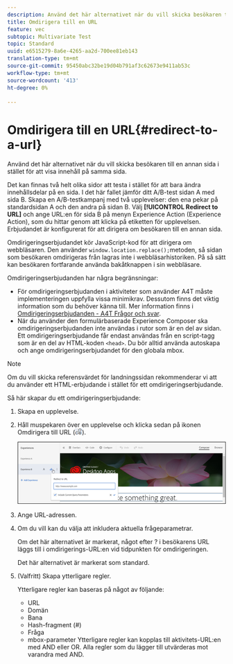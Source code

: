 ```yaml
---
description: Använd det här alternativet när du vill skicka besökaren till en annan sida i stället för att visa innehåll på samma sida.
title: Omdirigera till en URL
feature: vec
subtopic: Multivariate Test
topic: Standard
uuid: e6515279-8a6e-4265-aa2d-700ee81eb143
translation-type: tm+mt
source-git-commit: 95450abc32be19d04b791af3c62673e9411ab53c
workflow-type: tm+mt
source-wordcount: '413'
ht-degree: 0%

---
```



# Omdirigera till en URL{#redirect-to-a-url}

Använd det här alternativet när du vill skicka besökaren till en annan sida i stället för att visa innehåll på samma sida.

Det kan finnas två helt olika sidor att testa i stället för att bara ändra innehållsdelar på en sida. I det här fallet jämför ditt A/B-test sidan A med sida B. Skapa en A/B-testkampanj med två upplevelser: den ena pekar på standardsidan A och den andra på sidan B. Välj **[!UICONTROL Redirect to URL]** och ange URL:en för sida B på menyn Experience Action (Experience Action), som du hittar genom att klicka på etiketten för upplevelsen. Erbjudandet är konfigurerat för att dirigera om besökaren till en annan sida.

Omdirigeringserbjudandet kör JavaScript-kod för att dirigera om webbläsaren. Den använder `window.location.replace();`metoden, så sidan som besökaren omdirigeras från lagras inte i webbläsarhistoriken. På så sätt kan besökaren fortfarande använda bakåtknappen i sin webbläsare.

Omdirigeringserbjudanden har några begränsningar:

* För omdirigeringserbjudanden i aktiviteter som använder A4T måste implementeringen uppfylla vissa minimikrav. Dessutom finns det viktig information som du behöver känna till. Mer information finns i [Omdirigeringserbjudanden - A4T Frågor och svar](/help/c-integrating-target-with-mac/a4t/r-a4t-faq/a4t-faq-redirect-offers.md#concept_21BF213F10E1414A9DCD4A98AF207905).
* När du använder den formulärbaserade Experience Composer ska omdirigeringserbjudanden inte användas i rutor som är en del av sidan. Ett omdirigeringserbjudande får endast användas från en script-tagg som är en del av HTML-koden `<head>`. Du bör alltid använda autoskapa och ange omdirigeringserbjudandet för den globala mbox.

>[!NOTE]
>
>Om du vill skicka referensvärdet för landningssidan rekommenderar vi att du använder ett HTML-erbjudande i stället för ett omdirigeringserbjudande.

Så här skapar du ett omdirigeringserbjudande:

1. Skapa en upplevelse.
1. Håll muspekaren över en upplevelse och klicka sedan på ikonen Omdirigera till URL (![](assets/icon_redirect_url.png)).

   ![](assets/exp_actions.png)

1. Ange URL-adressen.
1. Om du vill kan du välja att inkludera aktuella frågeparametrar.

   Om det här alternativet är markerat, något efter ? i besökarens URL läggs till i omdirigerings-URL:en vid tidpunkten för omdirigeringen.

   Det här alternativet är markerat som standard.
1. (Valfritt) Skapa ytterligare regler.

   Ytterligare regler kan baseras på något av följande:

   * URL
   * Domän
   * Bana
   * Hash-fragment (#)
   * Fråga
   * mbox-parameter
   Ytterligare regler kan kopplas till aktivitets-URL:en med AND eller OR. Alla regler som du lägger till utvärderas mot varandra med AND.
